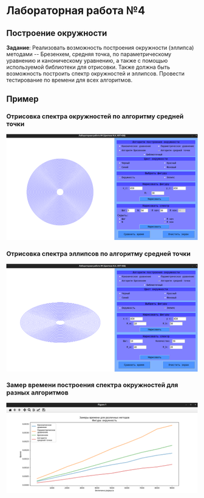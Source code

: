 # Лабораторная работа №4
## Построение окружности

__Задание__: Реализовать возможность построения окружности (эллипса) методами -- Брезенхем, средняя точка, по параметрическому уравнению и каноническому уравнению, а также с помощью используемой библиотеки для отрисовки. Также должна быть возможность построить спектр окружностей и эллипсов. Провести тестирование по времени для всех алгоритмов.

## Пример

### Отрисовка спектра окружностей по алгоритму средней точки
![](https://github.com/amunra2/cg-bmstu-iu7/raw/main/lab_04/img/png_1.png)

### Отрисовка спектра эллипсов по алгоритму средней точки
![](https://github.com/amunra2/cg-bmstu-iu7/raw/main/lab_04/img/png_2.png)

### Замер времени построения спектра окружностей для разных алгоритмов
![](https://github.com/amunra2/cg-bmstu-iu7/raw/main/lab_04/img/png_3.png)
